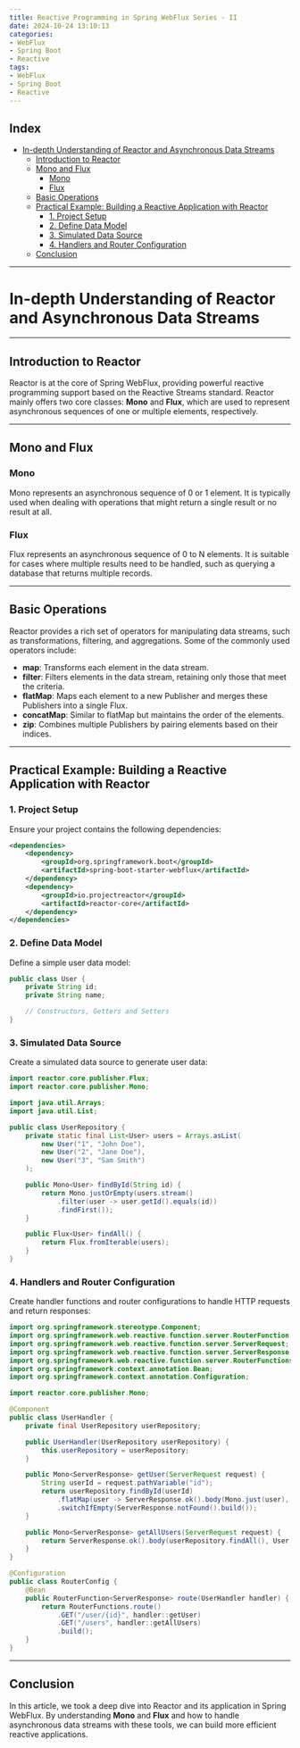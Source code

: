 ```yaml
---
title: Reactive Programming in Spring WebFlux Series - II
date: 2024-10-24 13:10:13
categories:
- WebFlux
- Spring Boot
- Reactive
tags:
- WebFlux
- Spring Boot
- Reactive
---
```


## Index
- [In-depth Understanding of Reactor and Asynchronous Data Streams](#in-depth-understanding-of-reactor-and-asynchronous-data-streams)
  - [Introduction to Reactor](#introduction-to-reactor)
  - [Mono and Flux](#mono-and-flux)
    - [Mono](#mono)
    - [Flux](#flux)
  - [Basic Operations](#basic-operations)
  - [Practical Example: Building a Reactive Application with Reactor](#practical-example-building-a-reactive-application-with-reactor)
    - [1. Project Setup](#1-project-setup)
    - [2. Define Data Model](#2-define-data-model)
    - [3. Simulated Data Source](#3-simulated-data-source)
    - [4. Handlers and Router Configuration](#4-handlers-and-router-configuration)
  - [Conclusion](#conclusion)

---
# In-depth Understanding of Reactor and Asynchronous Data Streams

---
<a name="introduction-to-reactor"></a> 
## Introduction to Reactor

Reactor is at the core of Spring WebFlux, providing powerful reactive programming support based on the Reactive Streams standard. Reactor mainly offers two core classes: **Mono** and **Flux**, which are used to represent asynchronous sequences of one or multiple elements, respectively.

---

<a name="mono-and-flux"></a>
## Mono and Flux

<a name="mono"></a>
### Mono
Mono represents an asynchronous sequence of 0 or 1 element. It is typically used when dealing with operations that might return a single result or no result at all.

<a name="flux"></a>
### Flux
Flux represents an asynchronous sequence of 0 to N elements. It is suitable for cases where multiple results need to be handled, such as querying a database that returns multiple records.

---

<a name="basic-operations"></a>
## Basic Operations

Reactor provides a rich set of operators for manipulating data streams, such as transformations, filtering, and aggregations. Some of the commonly used operators include:

- **map**: Transforms each element in the data stream.
- **filter**: Filters elements in the data stream, retaining only those that meet the criteria.
- **flatMap**: Maps each element to a new Publisher and merges these Publishers into a single Flux.
- **concatMap**: Similar to flatMap but maintains the order of the elements.
- **zip**: Combines multiple Publishers by pairing elements based on their indices.

---

<a name="practical-example-building-a-reactive-application-with-reactor"></a>
## Practical Example: Building a Reactive Application with Reactor

<a name="1-project-setup"></a>
### 1. Project Setup

Ensure your project contains the following dependencies:

```xml
<dependencies>
    <dependency>
        <groupId>org.springframework.boot</groupId>
        <artifactId>spring-boot-starter-webflux</artifactId>
    </dependency>
    <dependency>
        <groupId>io.projectreactor</groupId>
        <artifactId>reactor-core</artifactId>
    </dependency>
</dependencies>
```

<a name="2-define-data-model"></a>
### 2. Define Data Model

Define a simple user data model:

```java
public class User {
    private String id;
    private String name;

    // Constructors, Getters and Setters
}
```

<a name="3-simulated-data-source"></a>
### 3. Simulated Data Source

Create a simulated data source to generate user data:

```java
import reactor.core.publisher.Flux;
import reactor.core.publisher.Mono;

import java.util.Arrays;
import java.util.List;

public class UserRepository {
    private static final List<User> users = Arrays.asList(
        new User("1", "John Doe"),
        new User("2", "Jane Doe"),
        new User("3", "Sam Smith")
    );

    public Mono<User> findById(String id) {
        return Mono.justOrEmpty(users.stream()
            .filter(user -> user.getId().equals(id))
            .findFirst());
    }

    public Flux<User> findAll() {
        return Flux.fromIterable(users);
    }
}
```

<a name="4-handlers-and-router-configuration"></a>
### 4. Handlers and Router Configuration

Create handler functions and router configurations to handle HTTP requests and return responses:

```java
import org.springframework.stereotype.Component;
import org.springframework.web.reactive.function.server.RouterFunction;
import org.springframework.web.reactive.function.server.ServerRequest;
import org.springframework.web.reactive.function.server.ServerResponse;
import org.springframework.web.reactive.function.server.RouterFunctions;
import org.springframework.context.annotation.Bean;
import org.springframework.context.annotation.Configuration;

import reactor.core.publisher.Mono;

@Component
public class UserHandler {
    private final UserRepository userRepository;

    public UserHandler(UserRepository userRepository) {
        this.userRepository = userRepository;
    }

    public Mono<ServerResponse> getUser(ServerRequest request) {
        String userId = request.pathVariable("id");
        return userRepository.findById(userId)
            .flatMap(user -> ServerResponse.ok().body(Mono.just(user), User.class))
            .switchIfEmpty(ServerResponse.notFound().build());
    }

    public Mono<ServerResponse> getAllUsers(ServerRequest request) {
        return ServerResponse.ok().body(userRepository.findAll(), User.class);
    }
}

@Configuration
public class RouterConfig {
    @Bean
    public RouterFunction<ServerResponse> route(UserHandler handler) {
        return RouterFunctions.route()
            .GET("/user/{id}", handler::getUser)
            .GET("/users", handler::getAllUsers)
            .build();
    }
}
```

---

<a name="conclusion"></a> 
## Conclusion

In this article, we took a deep dive into Reactor and its application in Spring WebFlux. By understanding **Mono** and **Flux** and how to handle asynchronous data streams with these tools, we can build more efficient reactive applications.

